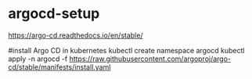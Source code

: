 # argocd-setup

https://argo-cd.readthedocs.io/en/stable/

#install Argo CD in kubernetes
kubectl create namespace argocd
kubectl apply -n argocd -f https://raw.githubusercontent.com/argoproj/argo-cd/stable/manifests/install.yaml
